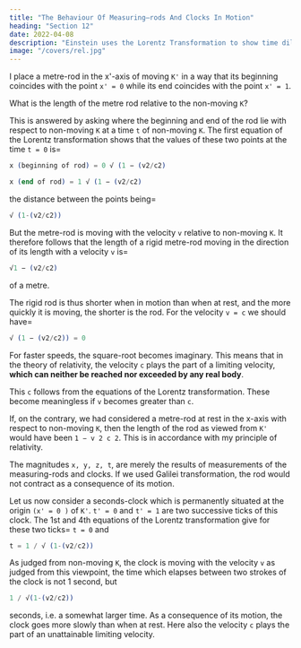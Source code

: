 ```yaml
---
title: "The Behaviour Of Measuring–rods And Clocks In Motion"
heading: "Section 12"
date: 2022-04-08
description: "Einstein uses the Lorentz Transformation to show time dilation and length contraction"
image: "/covers/rel.jpg"
---
```




I place a metre-rod in the x'-axis of moving `K'` in a way that its beginning coincides with the point `x' = 0` while its end  coincides with the point `x' = 1`. 

What is the length of the metre rod relative to the non-moving `K`? 

This is answered by asking where the beginning and end of the rod lie with respect to non-moving `K` at a time `t` of non-moving `K`. The first equation of the Lorentz transformation shows that the values of these two points at the time `t = 0` is= 

``` elixir
x (beginning of rod) = 0 √ (1 − (v2/c2) 

x (end of rod) = 1 √ (1 − (v2/c2)
```

the distance between the points being= 

``` elixir
√ (1-(v2/c2))
```

But the metre-rod is moving with the velocity `v` relative to non-moving `K`. It therefore follows that the length of a rigid metre-rod moving in the direction of its length with a velocity `v` is= 

``` elixir
√1 − (v2/c2) 
```

of a metre.

The rigid rod is thus shorter when in motion than when at rest, and the more quickly it is moving, the shorter is the rod. For the velocity `v = c`  we should have= 

``` elixir
√ (1 − (v2/c2)) = 0
```

For faster speeds, the square-root becomes imaginary. This means that in the theory of relativity, the velocity `c` plays the part of a limiting velocity, **which can neither be reached nor exceeded by any real body**. 

This `c` follows from the equations of the Lorentz transformation. These become meaningless if `v` becomes greater than `c`.

If, on the contrary, we had considered a metre-rod at rest in the x-axis with respect to non-moving `K`, then the length of the rod as viewed from `K'` would have been `1 − v 2 c 2`. This is in accordance with my principle of relativity.<!--  which forms the basis of our considerations.  -->

<!-- A priori it is quite clear that we must be able to learn something about the physical behaviour of measuring-rods and clocks from the equations of transformation, for  -->

The magnitudes `x, y, z, t`, are merely the results of measurements of the measuring-rods and clocks. If we used Galilei transformation, the rod would not contract as a consequence of its motion.

Let us now consider a seconds-clock which is permanently situated at the origin `(x' = 0 )` of `K'`. `t' = 0` and `t' = 1` are two successive ticks of this clock. The 1st and 4th equations of the Lorentz transformation give for these two ticks=  `t = 0` and

``` elixir
t = 1 / √ (1-(v2/c2))
```

As judged from non-moving `K`, the clock is moving with the velocity `v` as judged from this viewpoint, the time which elapses between two strokes of the clock is not 1 second, but

``` elixir
1 / √(1-(v2/c2))
```

seconds, i.e. a somewhat larger time. As a consequence of its motion, the clock goes more slowly than when at rest. Here also the velocity `c` plays the part of an unattainable limiting velocity.
